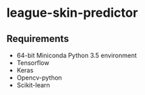 # league-skin-predictor

## Requirements
* 64-bit Miniconda Python 3.5 environment
* Tensorflow
* Keras
* Opencv-python
* Scikit-learn

